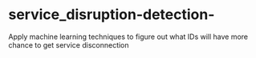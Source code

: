 # service_disruption-detection-
Apply machine learning techniques to figure out what IDs will have more chance to get service disconnection 
